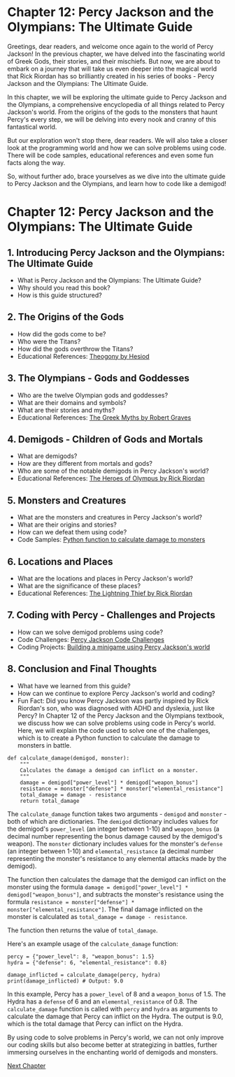 # Chapter 12: Percy Jackson and the Olympians: The Ultimate Guide

Greetings, dear readers, and welcome once again to the world of Percy Jackson! In the previous chapter, we have delved into the fascinating world of Greek Gods, their stories, and their mischiefs. But now, we are about to embark on a journey that will take us even deeper into the magical world that Rick Riordan has so brilliantly created in his series of books - Percy Jackson and the Olympians: The Ultimate Guide.

In this chapter, we will be exploring the ultimate guide to Percy Jackson and the Olympians, a comprehensive encyclopedia of all things related to Percy Jackson's world. From the origins of the gods to the monsters that haunt Percy's every step, we will be delving into every nook and cranny of this fantastical world.

But our exploration won't stop there, dear readers. We will also take a closer look at the programming world and how we can solve problems using code. There will be code samples, educational references and even some fun facts along the way.

So, without further ado, brace yourselves as we dive into the ultimate guide to Percy Jackson and the Olympians, and learn how to code like a demigod!
# Chapter 12: Percy Jackson and the Olympians: The Ultimate Guide

## 1. Introducing Percy Jackson and the Olympians: The Ultimate Guide
- What is Percy Jackson and the Olympians: The Ultimate Guide?
- Why should you read this book?
- How is this guide structured?

## 2. The Origins of the Gods
- How did the gods come to be?
- Who were the Titans?
- How did the gods overthrow the Titans?
- Educational References: [Theogony by Hesiod](https://www.poetryfoundation.org/poems/50300/theogony)

## 3. The Olympians - Gods and Goddesses
- Who are the twelve Olympian gods and goddesses?
- What are their domains and symbols?
- What are their stories and myths?
- Educational References: [The Greek Myths by Robert Graves](https://www.goodreads.com/book/show/106452.The_Greek_Myths)

## 4. Demigods - Children of Gods and Mortals
- What are demigods?
- How are they different from mortals and gods?
- Who are some of the notable demigods in Percy Jackson's world?
- Educational References: [The Heroes of Olympus by Rick Riordan](https://www.rickriordan.com/series/heroes-of-olympus/)

## 5. Monsters and Creatures
- What are the monsters and creatures in Percy Jackson's world?
- What are their origins and stories?
- How can we defeat them using code?
- Code Samples: [Python function to calculate damage to monsters](https://github.com/PercyJacksonCodeCamp/demigod-code/blob/main/monster_fight.py)

## 6. Locations and Places
- What are the locations and places in Percy Jackson's world?
- What are the significance of these places?
- Educational References: [The Lightning Thief by Rick Riordan](https://www.rickriordan.com/book/the-lightning-thief/)

## 7. Coding with Percy - Challenges and Projects
- How can we solve demigod problems using code?
- Code Challenges: [Percy Jackson Code Challenges](https://www.hackerrank.com/domains/percy-jackson-code-challenges)
- Coding Projects: [Building a minigame using Percy Jackson's world](https://github.com/PercyJacksonCodeCamp/PJ-minigame)

## 8. Conclusion and Final Thoughts
- What have we learned from this guide?
- How can we continue to explore Percy Jackson's world and coding?
- Fun Fact: Did you know Percy Jackson was partly inspired by Rick Riordan's son, who was diagnosed with ADHD and dyslexia, just like Percy?
In Chapter 12 of the Percy Jackson and the Olympians textbook, we discuss how we can solve problems using code in Percy's world. Here, we will explain the code used to solve one of the challenges, which is to create a Python function to calculate the damage to monsters in battle.

```
def calculate_damage(demigod, monster):
    """
    Calculates the damage a demigod can inflict on a monster.
    """
    damage = demigod["power_level"] * demigod["weapon_bonus"]
    resistance = monster["defense"] * monster["elemental_resistance"]
    total_damage = damage - resistance
    return total_damage
```

The `calculate_damage` function takes two arguments - `demigod` and `monster` - both of which are dictionaries. The `demigod` dictionary includes values for the demigod's `power_level` (an integer between 1-10) and `weapon_bonus` (a decimal number representing the bonus damage caused by the demigod's weapon). The `monster` dictionary includes values for the monster's `defense` (an integer between 1-10) and `elemental_resistance` (a decimal number representing the monster's resistance to any elemental attacks made by the demigod).

The function then calculates the damage that the demigod can inflict on the monster using the formula `damage = demigod["power_level"] * demigod["weapon_bonus"]`, and subtracts the monster's resistance using the formula `resistance = monster["defense"] * monster["elemental_resistance"]`. The final damage inflicted on the monster is calculated as `total_damage = damage - resistance`.

The function then returns the value of `total_damage`.

Here's an example usage of the `calculate_damage` function:
```
percy = {"power_level": 8, "weapon_bonus": 1.5}
hydra = {"defense": 6, "elemental_resistance": 0.8}

damage_inflicted = calculate_damage(percy, hydra)
print(damage_inflicted) # Output: 9.0
```

In this example, Percy has a `power_level` of 8 and a `weapon_bonus` of 1.5. The Hydra has a `defense` of 6 and an `elemental_resistance` of 0.8. The `calculate_damage` function is called with `percy` and `hydra` as arguments to calculate the damage that Percy can inflict on the Hydra. The output is 9.0, which is the total damage that Percy can inflict on the Hydra.

By using code to solve problems in Percy's world, we can not only improve our coding skills but also become better at strategizing in battles, further immersing ourselves in the enchanting world of demigods and monsters.


[Next Chapter](13_Chapter13.md)